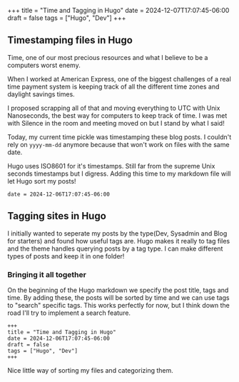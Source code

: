 +++
title = "Time and Tagging in Hugo"
date = 2024-12-07T17:07:45-06:00
draft = false
tags = ["Hugo", "Dev"]
+++

## Timestamping files in Hugo

Time, one of our most precious resources and what I believe to be a computers worst enemy. 

When I worked at American Express, one of the biggest challenges of a real time payment system is keeping track of all the different time zones and daylight savings times.

I proposed scrapping all of that and moving everything to UTC with Unix Nanoseconds, the best way for computers to keep track of time. I was met with Silence in the room and meeting moved on but I stand by what I said!

Today, my current time pickle was timestamping these blog posts. I couldn't rely on `yyyy-mm-dd` anymore because that won't work on files with the same date. 

Hugo uses ISO8601 for it's timestamps. Still far from the supreme Unix seconds timestamps but I digress. Adding this time to my markdown file will let Hugo sort my posts!

`date = 2024-12-06T17:07:45-06:00`

## Tagging sites in Hugo

I initially wanted to seperate my posts by the type(Dev, Sysadmin and Blog for starters) and found how useful tags are. Hugo makes it really to tag files and the theme handles querying posts by a tag type. I can make different types of posts and keep it in one folder!

### Bringing it all together

On the beginning of the Hugo markdown we specify the post title, tags and time. By adding these, the posts will be sorted by time and we can use tags to "search" specific tags. This works perfectly for now, but I think down the road I'll try to implement a search feature.

```
+++
title = "Time and Tagging in Hugo"
date = 2024-12-06T17:07:45-06:00
draft = false
tags = ["Hugo", "Dev"]
+++
```

Nice little way of sorting my files and categorizing them.


